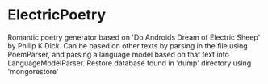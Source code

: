 # ElectricPoetry
Romantic poetry generator based on 'Do Androids Dream of Electric Sheep' by Philip K Dick.
Can be based on other texts by parsing in the file using PoemParser, and parsing a language model based on that text into LanguageModelParser.
Restore database found in 'dump' directory using 'mongorestore'

